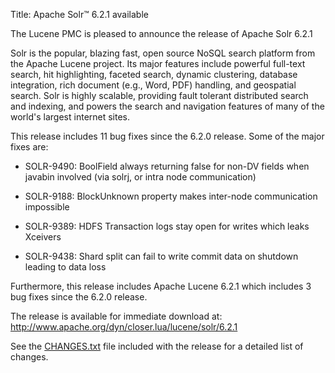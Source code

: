 Title: Apache Solr™ 6.2.1 available

The Lucene PMC is pleased to announce the release of Apache Solr 6.2.1

Solr is the popular, blazing fast, open source NoSQL search platform
from the Apache Lucene project. Its major features include powerful
full-text search, hit highlighting, faceted search, dynamic
clustering, database integration, rich document (e.g., Word, PDF)
handling, and geospatial search. Solr is highly scalable, providing
fault tolerant distributed search and indexing, and powers the search
and navigation features of many of the world's largest internet sites.

This release includes 11 bug fixes since the 6.2.0 release. Some of the major fixes are:

 * SOLR-9490: BoolField always returning false for non-DV fields when javabin involved (via solrj, or intra node communication)

 * SOLR-9188: BlockUnknown property makes inter-node communication impossible

 * SOLR-9389: HDFS Transaction logs stay open for writes which leaks Xceivers

 * SOLR-9438: Shard split can fail to write commit data on shutdown leading to data loss

Furthermore, this release includes Apache Lucene 6.2.1 which includes 3 bug fixes since the 6.2.0 release.

The release is available for immediate download at:
<http://www.apache.org/dyn/closer.lua/lucene/solr/6.2.1>

See the [CHANGES.txt](https://lucene.apache.org/solr/6_2_1/changes/Changes.html)
file included with the release for a detailed list of changes.

